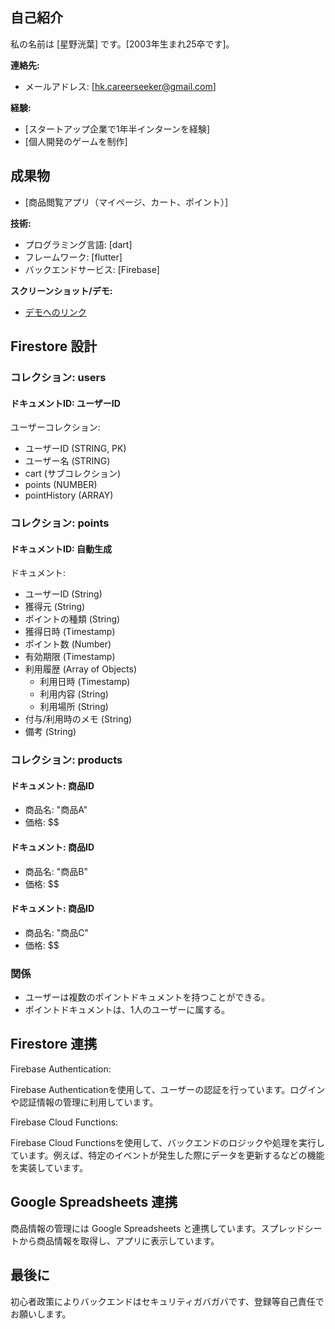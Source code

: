 ## 自己紹介

私の名前は [星野洸葉] です。[2003年生まれ25卒です]。

**連絡先:**

* メールアドレス: [hk.careerseeker@gmail.com]

**経験:**

* [スタートアップ企業で1年半インターンを経験]
* [個人開発のゲームを制作]

## 成果物

* [商品閲覧アプリ（マイページ、カート、ポイント）]

**技術:**

* プログラミング言語: [dart]
* フレームワーク: [flutter]
* バックエンドサービス: [Firebase]


**スクリーンショット/デモ:**

* [デモへのリンク](https://portfolio-38486.web.app/)


## Firestore 設計

### コレクション: users

#### ドキュメントID: ユーザーID

ユーザーコレクション:
  - ユーザーID (STRING, PK)
  - ユーザー名 (STRING)
  - cart (サブコレクション)
  - points (NUMBER)
  - pointHistory (ARRAY<STRING>)

### コレクション: points

#### ドキュメントID: 自動生成

ドキュメント:
  - ユーザーID (String)
  - 獲得元 (String)
  - ポイントの種類 (String)
  - 獲得日時 (Timestamp)
  - ポイント数 (Number)
  - 有効期限 (Timestamp)
  - 利用履歴 (Array of Objects)
    - 利用日時 (Timestamp)
    - 利用内容 (String)
    - 利用場所 (String)
  - 付与/利用時のメモ (String)
  - 備考 (String)

### コレクション: products

#### ドキュメント: 商品ID

- 商品名: "商品A"
- 価格: $$

#### ドキュメント: 商品ID

- 商品名: "商品B"
- 価格: $$

#### ドキュメント: 商品ID

- 商品名: "商品C"
- 価格: $$

### 関係

- ユーザーは複数のポイントドキュメントを持つことができる。
- ポイントドキュメントは、1人のユーザーに属する。

## Firestore 連携

Firebase Authentication:

Firebase Authenticationを使用して、ユーザーの認証を行っています。ログインや認証情報の管理に利用しています。

Firebase Cloud Functions:

Firebase Cloud Functionsを使用して、バックエンドのロジックや処理を実行しています。例えば、特定のイベントが発生した際にデータを更新するなどの機能を実装しています。

## Google Spreadsheets 連携

商品情報の管理には Google Spreadsheets と連携しています。スプレッドシートから商品情報を取得し、アプリに表示しています。

## 最後に

初心者政策によりバックエンドはセキュリティガバガバです、登録等自己責任でお願いします。